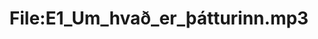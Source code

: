 ---
title: File:E1_Um_hvað_er_þátturinn.mp3
recording of: Um hvað er þátturinn?
reading speed: slow
speaker: E
license: CC0
---